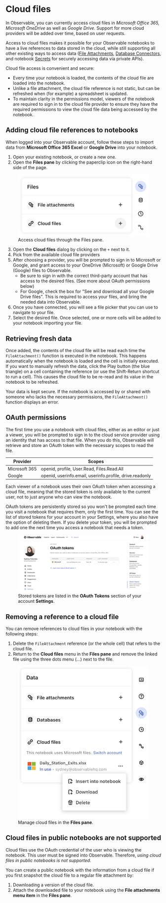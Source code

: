 # Cloud files
<PricingBadge level="pro" />

In Observable, you can currently access cloud files in *Microsoft Office 365, Microsoft OneDrive* as well as *Google Drive*. Support for more cloud providers will be added over time, based on user requests.

Access to cloud files makes it possible for your Observable notebooks to have a live references to data stored in the cloud, while still supporting all other existing ways to access data ([File Attachments](/data/files/file-attachments), [Database Connectors](/data/databases/overview), and notebook [Secrets](/security/secrets) for securely accessing data via private APIs).

Cloud file access is convenient and secure:

- Every time your notebook is loaded, the contents of the cloud file are loaded into the notebook.
- Unlike a file attachment, the cloud file reference is not static, but can be refreshed when (for example) a spreadsheet is updated.
- To maintain clarity in the permissions model, viewers of the notebook are required to sign in to the cloud file provider to ensure they have the required permissions to view the cloud file data being accessed by the notebook.

## Adding cloud file references to notebooks

When logged into your Observable account, follow these steps to import data from **Microsoft Office 365 Excel** or **Google Drive** into your notebook. 

1. Open your existing notebook, or create a new one. 
2. Open the **Files pane** by clicking the paperclip icon on the right-hand side of the page.

<figure>
  <img
    class="screenshot w-60"
    src="./assets/files-pane-cloud-files.png" alt="Screen shot of the open Files pane in an Observable notebook, showing the Cloud files menu item with a plus icon to the right where a user can set up and add new cloud files."
  />
  <figcaption>Access cloud files through the Files pane.</figcaption>
</figure>

3. Open the **Cloud files** dialog by clicking on the `+` next to it.
4. Pick from the available cloud file providers 
5. After choosing a provider, you will be prompted to sign in to Microsoft or Google, and grant access to your OneDrive (Microsoft) or Google Drive (Google) files to Observable.
   - Be sure to sign in with the correct third-party account that has access to the desired files. (See more about OAuth permissions below)
   - For Google, check the box for "See and download all your Google Drive files". This is required to access your files, and bring the needed data into Observable.
7. Once you have connected, you will see a file picker that you can use to navigate to your file.
8. Select the desired file. Once selected, one or more cells will be added to your notebook importing your file.

## Retrieving fresh data

Once added, the contents of the cloud file will be read each time the `FileAttachment()` function is executed in the notebook. This happens automatically when the notebook is loaded and the cell is initially executed. If you want to manually refresh the data, click the Play button (the blue triangle) on a cell containing the reference (or use the Shift-Return shortcut to run a cell). This causes the cloud file to be re-read and its value in the notebook to be refreshed.

Your data is kept secure. If the notebook is accessed by or shared with someone who lacks the necessary permissions, the `FileAttachment()` function displays an error.

## OAuth permissions

The first time you use a notebook with cloud files, either as an editor or just a viewer, you will be prompted to sign in to the cloud service provider using an identity that has access to that file. When you do this, Observable will retrieve and store an OAuth token with the necessary scopes to read the file.

Provider | Scopes
-------- | ------
Microsoft 365 | openid, profile, User.Read, Files.Read.All
Google | openid, userinfo.email, userinfo.profile, drive.readonly

Each viewer of a notebook uses their own OAuth token when accessing a cloud file, meaning that the stored token is only available to the current user, not to just anyone who can view the notebook.

OAuth tokens are persistently stored so you won't be prompted each time you visit a notebook that requires them, only the first time. You can see the list of stored tokens for your account in your Settings, where you also have the option of deleting them. If you delete your token, you will be prompted to add one the next time you access a notebook that needs a token.

<figure>
  <img
    class="screenshot w-80"
    src="./assets/settings-oauth.png" alt="Settings page of an Observable user account, showing stored tokens in the OAuth section."
  />
  <figcaption>Stored tokens are listed in the <b>OAuth Tokens</b> section of your account <b>Settings</b>.</figcaption>
</figure>

## Removing a reference to a cloud file

You can remove references to cloud files in your notebook with the following steps: 
1. Delete the `FileAttachment` reference (or the whole cell) that refers to the cloud file.
2. Return to the **Cloud files** menu in the **Files pane** and remove the linked file using the three dots menu (...) next to the file.

<figure>
  <img
    class="screenshot w-60"
    src="./assets/delete-cloud-file.png" alt="Screen shot of the open Files pane in an Observable notebook, revealing the three dot menu to the right of a connected file where a user can choose to delete the file."
  />
  <figcaption>Manage cloud files in the <b>Files pane</b>.</figcaption>
</figure>

## Cloud files in public notebooks are not supported

Cloud files use the OAuth credential of the user who is viewing the notebook. This user must be signed into Observable. Therefore, *using cloud files in public notebooks is not supported*. 

You can create a public notebook with the information from a cloud file if you first snapshot the cloud file  to a regular file attachment by:

1. Downloading a version of the cloud file.
2. Attach the downloaded file to your notebook using the **File attachments menu item** in the **Files pane**.